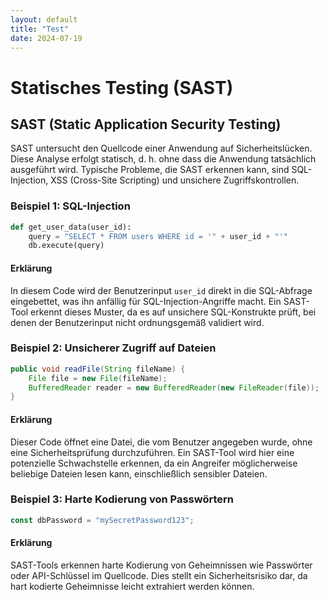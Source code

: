 ```yaml
---
layout: default
title: "Test"
date: 2024-07-19
---
```


# Statisches Testing (SAST)
## SAST (Static Application Security Testing)
SAST untersucht den Quellcode einer Anwendung auf Sicherheitslücken. Diese Analyse erfolgt statisch, d. h. ohne dass die Anwendung tatsächlich ausgeführt wird. Typische Probleme, die SAST erkennen kann, sind SQL-Injection, XSS (Cross-Site Scripting) und unsichere Zugriffskontrollen.

### Beispiel 1: SQL-Injection

```python
def get_user_data(user_id):
    query = "SELECT * FROM users WHERE id = '" + user_id + "'"
    db.execute(query)
```

#### Erklärung
In diesem Code wird der Benutzerinput `user_id` direkt in die SQL-Abfrage eingebettet, was ihn anfällig für SQL-Injection-Angriffe macht. Ein SAST-Tool erkennt dieses Muster, da es auf unsichere SQL-Konstrukte prüft, bei denen der Benutzerinput nicht ordnungsgemäß validiert wird.

### Beispiel 2: Unsicherer Zugriff auf Dateien

```java
public void readFile(String fileName) {
    File file = new File(fileName);
    BufferedReader reader = new BufferedReader(new FileReader(file));
}
```

#### Erklärung
Dieser Code öffnet eine Datei, die vom Benutzer angegeben wurde, ohne eine Sicherheitsprüfung durchzuführen. Ein SAST-Tool wird hier eine potenzielle Schwachstelle erkennen, da ein Angreifer möglicherweise beliebige Dateien lesen kann, einschließlich sensibler Dateien.

### Beispiel 3: Harte Kodierung von Passwörtern

```javascript
const dbPassword = "mySecretPassword123";
```

#### Erklärung
SAST-Tools erkennen harte Kodierung von Geheimnissen wie Passwörter oder API-Schlüssel im Quellcode. Dies stellt ein Sicherheitsrisiko dar, da hart kodierte Geheimnisse leicht extrahiert werden können.




